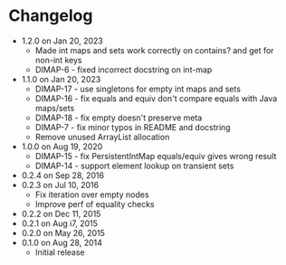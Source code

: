 Changelog
===========

* 1.2.0 on Jan 20, 2023
  * Made int maps and sets work correctly on contains? and get for non-int keys
  * DIMAP-6 - fixed incorrect docstring on int-map
* 1.1.0 on Jan 20, 2023
  * DIMAP-17 - use singletons for empty int maps and sets
  * DIMAP-16 - fix equals and equiv don't compare equals with Java maps/sets
  * DIMAP-18 - fix empty doesn't preserve meta
  * DIMAP-7 - fix minor typos in README and docstring
  * Remove unused ArrayList allocation
* 1.0.0 on Aug 19, 2020
  * DIMAP-15 - fix PersistentIntMap equals/equiv gives wrong result
  * DIMAP-14 - support element lookup on transient sets
* 0.2.4 on Sep 28, 2016
* 0.2.3 on Jul 10, 2016
  * Fix iteration over empty nodes
  * Improve perf of equality checks
* 0.2.2 on Dec 11, 2015
* 0.2.1 on Aug i7, 2015
* 0.2.0 on May 26, 2015
* 0.1.0 on Aug 28, 2014
  * Initial release
